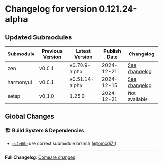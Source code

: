 # Changelog for version 0.121.24-alpha

## Updated Submodules

| Submodule   | Previous Version | Latest Version | Publish Date | Changelog                  |
|-------------|------------------|----------------|--------------|----------------------------|
| zen         | v0.0.1           | v0.70.9-alpha  | 2024-12-21   | [See changelog](https://github.com/MediaEase/zen/tree/develop/docs/changelogs/CHANGELOG_v0.70.9-alpha.md) |
| harmonyui   | v0.0.1           | v0.51.14-alpha | 2024-12-15   | [See changelog](https://github.com/MediaEase/harmonyui/tree/develop/docs/changelogs/CHANGELOG_v0.51.14-alpha.md) |
| setup       | v0.1.0           | 1.25.0         | 2024-12-21   | Not available |

## Global Changes

### 🏗️ Build System & Dependencies
- [`ea2e60e`](https://github.com/MediaEase/MediaEase/commit/ea2e60e) use correct submodule branch ([@tomcdj71](https://github.com/tomcdj71))

---
**Full Changelog**: [Compare changes](https://github.com/MediaEase/MediaEase/compare/v0.0.1...v0.121.24-alpha)